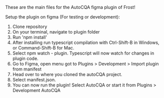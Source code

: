 These are the main files for the AutoCQA figma plugin of Frost!

Setup the plugin on figma (For testing or development): 

1. Clone repository
2. On your terminal, navigate to plugin folder
3. Run 'npm install'
4. After installing run typescript compilation with Ctrl-Shift-B in Windows, or Command-Shift-B for Mac.
5. Select npm watch - plugin. Typescript will now watch for changes in plugin code.
6. Go to Figma, open menu got to Plugins > Development > Import plugin from manifest
7. Head over to where you cloned the autoCQA project.
8. Select manifest.json.
9. You can now run the plugin! Select AutoCQA or start it from Plugins > Development AutoCQA
